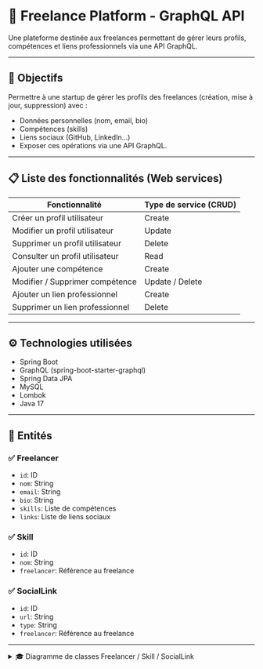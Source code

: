 
# 💼 Freelance Platform - GraphQL API

Une plateforme destinée aux freelances permettant de gérer leurs profils, compétences et liens professionnels via une API GraphQL.

---

## 🎯 Objectifs


Permettre à une startup de gérer les profils des freelances (création, mise à jour, suppression) avec :
- Données personnelles (nom, email, bio)
- Compétences (skills)
- Liens sociaux (GitHub, LinkedIn...)
- Exposer ces opérations via une API GraphQL.


---


## 📋 Liste des fonctionnalités (Web services)

| Fonctionnalité                     | Type de service (CRUD)  |
|-----------------------------------|--------------------------|
| Créer un profil utilisateur       | Create                   |
| Modifier un profil utilisateur    | Update                   |
| Supprimer un profil utilisateur   | Delete                   |
| Consulter un profil utilisateur   | Read                     |
| Ajouter une compétence            | Create                   |
| Modifier / Supprimer compétence   | Update / Delete          |
| Ajouter un lien professionnel     | Create                   |
| Supprimer un lien professionnel   | Delete                   |

---

## ⚙️ Technologies utilisées

- Spring Boot
- GraphQL (spring-boot-starter-graphql)
- Spring Data JPA
- MySQL
- Lombok
- Java 17

---


## 🧱 Entités

### ✅ Freelancer
- `id`: ID
- `nom`: String
- `email`: String
- `bio`: String
- `skills`: Liste de compétences
- `links`: Liste de liens sociaux

### ✅ Skill
- `id`: ID
- `nom`: String
- `freelancer`: Référence au freelance

### ✅ SocialLink
- `id`: ID
- `url`: String
- `type`: String
- `freelancer`: Référence au freelance

---


<details> <summary>🎓 Diagramme de classes Freelancer / Skill / SocialLink</summary>
```mermaid
classDiagram
    class Freelancer {
        Long id
        String nom
        String email
        String bio
    }

    class Skill {
        Long id
        String nom
    }

    class SocialLink {
        Long id
        String url
        String type
    }

    Freelancer "1" --> "*" Skill
    Freelancer "1" --> "*" SocialLink
```

</details>

## 📚  C’est quoi GraphQL ?
GraphQL est un langage de requête pour les API. Il te permet de demander exactement les données
 Contrairement à REST, où tu dois souvent faire plusieurs appels à différentes routes (/freelancer, /skills, etc.).


## 🔧 Structure GraphQL
Les deux types d'opérations en GraphQL :
1. 🔍 Query – Lire des données (GET en REST)
Elle sert à récupérer des données depuis le serveur.
2. ✍️ Mutation – Modifier des données (POST, PUT, DELETE en REST)
Sert à créer, mettre à jour, ou supprimer des données.

## 🎯 Exemple Comparatif : REST vs GraphQL
🔸 En REST :
http
Copier
Modifier
GET /freelancers
GET /freelancers/1
GET /freelancers/1/skills
🔹 En GraphQL :
graphql
Copier
Modifier
query {
  freelancer(id: 1) {
    nom
    skills {
      nom
    }
  }
}


### 📥 Queries

```graphql
type Query {
  freelancers: [Freelancer]
  freelancer(id: ID!): Freelancer
  skills: [Skill]
  socialLinks: [SocialLink]
}

###  ✏️ Mutations
type Mutation {
  createFreelancer(nom: String!, email: String!, bio: String): Freelancer
  deleteFreelancer(id: ID!): Boolean
  updateFreelancer(id: ID!, nom: String, email: String, bio: String): Freelancer

  addSkill(freelancerId: ID!, nom: String!): Skill
  updateSkill(freelancerId: ID!, skillId: ID!, nom: String!): Skill
  deleteSkill(freelancerId: ID!, skillId: ID!): Boolean

  addSocialLink(freelancerId: ID!, url: String!, type: String!): SocialLink
  updateSocialLink(freelancerId: ID!, socialLinkId: ID!, url: String!, type: String!): SocialLink
  deleteSocialLink(freelancerId: ID!, socialLinkId: ID!): Boolean
}


📚 Exemples d’utilisation
🔍 Consulter tous les freelances


query {
  freelancers {
    id
    nom
    email
  }
}
🔍 Consulter un freelance par ID


query {
  freelancer(id: 1) {
    nom
    bio
    skills {
      nom
    }
    links {
      url
      type
    }
  }
}
➕ Créer un freelance

mutation {
  createFreelancer(nom: "chayma", email: "chayma@gmail.com", bio: "Développeur fullstack") {
    id
    nom
  }
}
✏️ Modifier un freelance

mutation {
  updateFreelancer(id: 1, nom: "chayma Modifié", bio: "Expert Java") {
    id
    nom
    bio
  }
}
➖ Supprimer un freelance

mutation {
  deleteFreelancer(id: 1)
}
➕ Ajouter une compétence
graphql

mutation {
  addSkill(freelancerId: 1, nom: "Spring Boot") {
    id
    nom
  }
}
➕ Ajouter un lien social

mutation {
  addSocialLink(freelancerId: 1, url: "https://github.com/tarek", type: "GitHub") {
    id
    url
    type
  }
}


🧑‍💻 Auteur
Projet réalisé par chayma ouni 
Dans le cadre du module Web Services
 Génie Logiciel A
